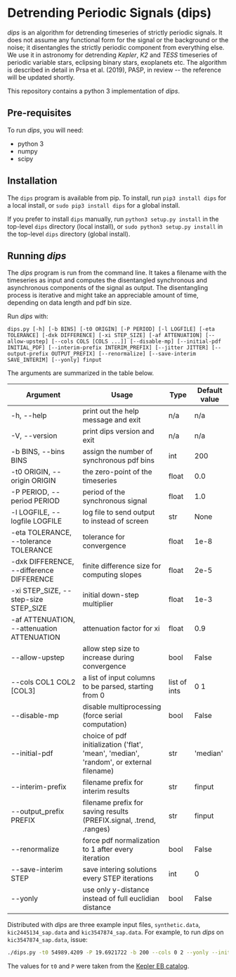 Detrending Periodic Signals (dips)
==================================

_dips_ is an algorithm for detrending timeseries of strictly periodic signals. It does not assume any functional form for the signal or the background or the noise; it disentangles the strictly periodic component from everything else. We use it in astronomy for detrending _Kepler_, _K2_ and _TESS_ timeseries of periodic variable stars, eclipsing binary stars, exoplanets etc. The algorithm is described in detail in Prsa et al. (2019), PASP, in review -- the reference will be updated shortly.

This repository contains a python 3 implementation of _dips_.

Pre-requisites
--------------

To run _dips_, you will need:

* python 3
* numpy
* scipy

Installation
------------

The `dips` program is available from pip. To install, run `pip3 install dips` for a local install, or `sudo pip3 install dips` for a global install.

If you prefer to install `dips` manually, run `python3 setup.py install` in the top-level `dips` directory (local install), or `sudo python3 setup.py install` in the top-level `dips` directory (global install).

Running _dips_
--------------

The _dips_ program is run from the command line. It takes a filename with the timeseries as input and computes the disentangled synchronous and asynchronous components of the signal as output. The disentangling process is iterative and might take an appreciable amount of time, depending on data length and pdf bin size.

Run _dips_ with:

`dips.py [-h] [-b BINS] [-t0 ORIGIN] [-P PERIOD] [-l LOGFILE] [-eta TOLERANCE] [-dxk DIFFERENCE] [-xi STEP_SIZE] [-af ATTENUATION] [--allow-upstep] [--cols COLS [COLS ...]] [--disable-mp] [--initial-pdf INITIAL_PDF] [--interim-prefix INTERIM_PREFIX] [--jitter JITTER] [--output-prefix OUTPUT_PREFIX] [--renormalize] [--save-interim SAVE_INTERIM] [--yonly] finput`

The arguments are summarized in the table below.

| Argument | Usage | Type | Default value |
|----------|-------|------|---------------|
| -h, --help | print out the help message and exit | n/a | n/a |
| -V, --version | print dips version and exit | n/a | n/a |
| -b BINS, --bins BINS | assign the number of synchronous pdf bins | int | 200 |
| -t0 ORIGIN, --origin ORIGIN | the zero-point of the timeseries | float | 0.0 |
| -P PERIOD, --period PERIOD | period of the synchronous signal | float | 1.0 |
| -l LOGFILE, --logfile LOGFILE | log file to send output to instead of screen | str | None |
| -eta TOLERANCE, --tolerance TOLERANCE | tolerance for convergence | float | 1e-8 |
| -dxk DIFFERENCE, --difference DIFFERENCE | finite difference size for computing slopes | float | 2e-5 |
| -xi STEP_SIZE, --step-size STEP_SIZE | initial down-step multiplier | float | 1e-3 |
| -af ATTENUATION, --attenuation ATTENUATION | attenuation factor for xi | float | 0.9 |
| --allow-upstep | allow step size to increase during convergence | bool | False |
| --cols COL1 COL2 \[COL3\] | a list of input columns to be parsed, starting from 0 | list of ints | 0 1 |
| --disable-mp | disable multiprocessing (force serial computation) | bool | False |
| --initial-pdf | choice of pdf initialization ('flat', 'mean', 'median', 'random', or external filename) | str | 'median' |
| --interim-prefix | filename prefix for interim results | str | finput |
| --output_prefix PREFIX | filename prefix for saving results (PREFIX.signal, .trend, .ranges) | str | finput |
| --renormalize | force pdf normalization to 1 after every iteration | bool | False |
| --save-interim STEP | save intering solutions every STEP iterations | int | 0 |
| --yonly | use only y-distance instead of full euclidian distance | bool | False |

Distributed with _dips_ are three example input files, `synthetic.data`, `kic2445134_sap.data` and `kic3547874_sap.data`. For example, to run _dips_ on `kic3547874_sap.data`, issue:

```bash
./dips.py -t0 54989.4209 -P 19.6921722 -b 200 --cols 0 2 --yonly --initial-pdf mean kic3547874_sap.data
```

The values for `t0` and `P` were taken from the [Kepler EB catalog](http://keplerEBs.villanova.edu/overview/?k=3547874).
